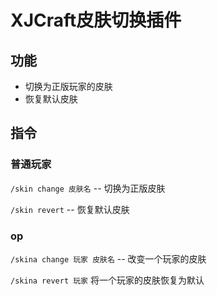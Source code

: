 # XJCraft皮肤切换插件

## 功能

- 切换为正版玩家的皮肤
- 恢复默认皮肤

## 指令
### 普通玩家
`/skin change 皮肤名` -- 切换为正版皮肤

`/skin revert` -- 恢复默认皮肤

### op
`/skina change 玩家 皮肤名` -- 改变一个玩家的皮肤

`/skina revert 玩家` 将一个玩家的皮肤恢复为默认
